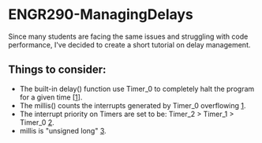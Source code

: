 # ENGR290-ManagingDelays
Since many students are facing the same issues and struggling with code performance, I've decided to create a short tutorial on delay management.

## Things to consider:  
- The built-in delay() function use Timer_0 to completely halt the program for a given time [[1]].  
- The millis() counts the interrupts generated by Timer_0 overflowing [1].  
- The interrupt priority on Timers are set to be: Timer_2 > Timer_1 > Timer_0 [2].  
- millis is "unsigned long" [3].

[1]: https://forum.arduino.cc/t/problem-enabling-timer0-impacts-general-digital-io-toggle-rate-arduino-uno/676869/4  
[2]: https://forum.arduino.cc/t/which-timer-used-on-mega-for-delay-and-delaymicroseconds/420641/5  
[3]: https://learn.sparkfun.com/tutorials/data-types-in-arduino/all  
